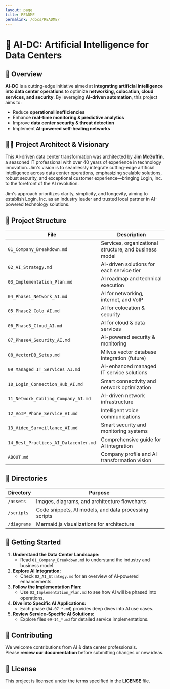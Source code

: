 ```yaml
---
layout: page
title: README
permalink: /docs/README/
---
```

# 🚀 AI-DC: Artificial Intelligence for Data Centers

## 🔹 Overview
**AI-DC** is a cutting-edge initiative aimed at **integrating artificial intelligence into data center operations** to optimize **networking, colocation, cloud services, and security**. By leveraging **AI-driven automation**, this project aims to:
- Reduce **operational inefficiencies**
- Enhance **real-time monitoring & predictive analytics**
- Improve **data center security & threat detection**
- Implement **AI-powered self-healing networks**

## 🧑‍💻 Project Architect & Visionary
This AI-driven data center transformation was architected by **Jim McGuffin**, a seasoned IT professional with over 40 years of experience in technology innovation. Jim's vision is to seamlessly integrate cutting-edge artificial intelligence across data center operations, emphasizing scalable solutions, robust security, and exceptional customer experience—bringing Login, Inc. to the forefront of the AI revolution.

Jim's approach prioritizes clarity, simplicity, and longevity, aiming to establish Login, Inc. as an industry leader and trusted local partner in AI-powered technology solutions.

## 📂 Project Structure
| File | Description |
|------|------------|
| `01_Company_Breakdown.md` | Services, organizational structure, and business model |
| `02_AI_Strategy.md` | AI-driven solutions for each service tier |
| `03_Implementation_Plan.md` | AI roadmap and technical execution |
| `04_Phase1_Network_AI.md` | AI for networking, internet, and VoIP |
| `05_Phase2_Colo_AI.md` | AI for colocation & security |
| `06_Phase3_Cloud_AI.md` | AI for cloud & data services |
| `07_Phase4_Security_AI.md` | AI-powered security & monitoring |
| `08_VectorDB_Setup.md` | Milvus vector database integration (future) |
| `09_Managed_IT_Services_AI.md` | AI-enhanced managed IT service solutions |
| `10_Login_Connection_Hub_AI.md` | Smart connectivity and network optimization |
| `11_Network_Cabling_Company_AI.md` | AI-driven network infrastructure |
| `12_VoIP_Phone_Service_AI.md` | Intelligent voice communications |
| `13_Video_Surveillance_AI.md` | Smart security and monitoring systems |
| `14_Best_Practices_AI_Datacenter.md` | Comprehensive guide for AI integration |
| `ABOUT.md` | Company profile and AI transformation vision |

## 📂 Directories
| Directory | Purpose |
|-----------|---------|
| `/assets` | Images, diagrams, and architecture flowcharts |
| `/scripts` | Code snippets, AI models, and data processing scripts |
| `/diagrams` | Mermaid.js visualizations for architecture |

## 🚀 Getting Started
1. **Understand the Data Center Landscape:**  
   - Read `01_Company_Breakdown.md` to understand the industry and business model.
2. **Explore AI Integration:**  
   - Check `02_AI_Strategy.md` for an overview of AI-powered enhancements.
3. **Follow the Implementation Plan:**  
   - Use `03_Implementation_Plan.md` to see how AI will be phased into operations.
4. **Dive into Specific AI Applications:**  
   - Each phase (`04-07_*.md`) provides deep dives into AI use cases.
5. **Review Service-Specific AI Solutions:**
   - Explore files `09-14_*.md` for detailed service implementations.

## 🤝 Contributing
We welcome contributions from AI & data center professionals.  
Please **review our documentation** before submitting changes or new ideas.

## 📜 License
This project is licensed under the terms specified in the **LICENSE** file.


